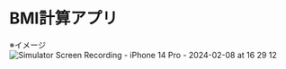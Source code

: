 # BMI計算アプリ


※イメージ
![Simulator Screen Recording - iPhone 14 Pro - 2024-02-08 at 16 29 12](https://github.com/spark94vcoolk/BMICalculation/assets/156158253/07ef7e06-7411-4c57-be08-f233d062f4f3)
